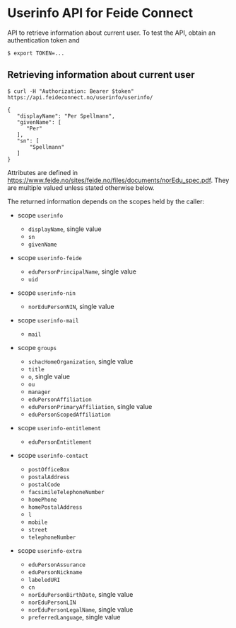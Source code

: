 # Userinfo API for Feide Connect

API to retrieve information about current user. To test the API, obtain an authentication token and

    $ export TOKEN=...

## Retrieving information about current user

    $ curl -H "Authorization: Bearer $token" https://api.feideconnect.no/userinfo/userinfo/

    {
       "displayName": "Per Spellmann",
       "givenName": [
          "Per"
       ],
       "sn": [
           "Spellmann"
       ]
    }


Attributes are defined in
https://www.feide.no/sites/feide.no/files/documents/norEdu_spec.pdf. They
are multiple valued unless stated otherwise below.

The returned information depends on the scopes held by the caller:

- scope `userinfo`

  - `displayName`, single value
  - `sn`
  - `givenName`

- scope `userinfo-feide`

  - `eduPersonPrincipalName`, single value
  - `uid`

- scope `userinfo-nin`

  - `norEduPersonNIN`, single value

- scope `userinfo-mail`

  - `mail`

- scope `groups`

  - `schacHomeOrganization`, single value
  - `title`
  - `o`, single value
  - `ou`
  - `manager`
  - `eduPersonAffiliation`
  - `eduPersonPrimaryAffiliation`, single value
  - `eduPersonScopedAffiliation`

- scope `userinfo-entitlement`

  - `eduPersonEntitlement`

- scope `userinfo-contact`

  - `postOfficeBox`
  - `postalAddress`
  - `postalCode`
  - `facsimileTelephoneNumber`
  - `homePhone`
  - `homePostalAddress`
  - `l`
  - `mobile`
  - `street`
  - `telephoneNumber`

- scope `userinfo-extra`

  - `eduPersonAssurance`
  - `eduPersonNickname`
  - `labeledURI`
  - `cn`
  - `norEduPersonBirthDate`, single value
  - `norEduPersonLIN`
  - `norEduPersonLegalName`, single value
  - `preferredLanguage`, single value


